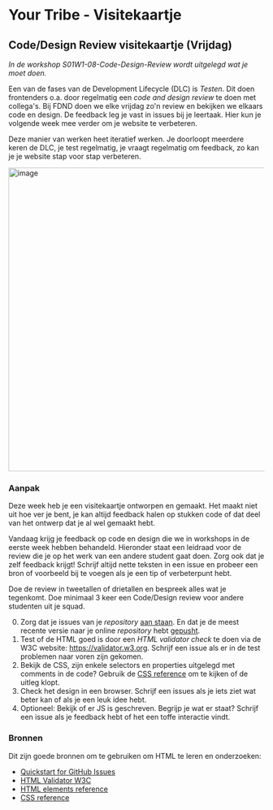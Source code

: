 # Your Tribe - Visitekaartje

## Code/Design Review visitekaartje (Vrijdag)

_In de workshop S01W1-08-Code-Design-Review wordt uitgelegd wat je moet doen._

Een van de fases van de Development Lifecycle (DLC) is _Testen_. Dit doen frontenders o.a. door regelmatig een _code and design review_ te doen met collega's. 
Bij FDND doen we elke vrijdag zo'n review en bekijken we elkaars code en design. 
De feedback leg je vast in issues bij je leertaak. 
Hier kun je volgende week mee verder om je website te verbeteren. 

Deze manier van werken heet iteratief werken. Je doorloopt meerdere keren de DLC, je test regelmatig, je vraagt regelmatig om feedback, zo kan je je website stap voor stap verbeteren.

<img width="598" alt="image" src="https://github.com/user-attachments/assets/8c9442ee-cd00-4ce1-bfb5-cf0b1eb347a9">



### Aanpak 

Deze week heb je een visitekaartje ontworpen en gemaakt. Het maakt niet uit hoe ver je bent, je kan altijd feedback halen op stukken code of dat deel van het ontwerp dat je al wel gemaakt hebt. 

Vandaag krijg je feedback op code en design die we in workshops in de eerste week hebben behandeld. 
Hieronder staat een leidraad voor de review die je op het werk van een andere student gaat doen. 
Zorg ook dat je zelf feedback krijgt! 
Schrijf altijd nette teksten in een issue en probeer een bron of voorbeeld bij te voegen als je een tip of verbeterpunt hebt. 

Doe de review in tweetallen of drietallen en bespreek alles wat je tegenkomt. Doe minimaal 3 keer een Code/Design review voor andere studenten uit je squad.


0. Zorg dat je issues van je _repository_ [aan staan](https://github.com/fdnd-task/your-tribe-profile-card/blob/main/docs/visitekaartje-ontwerpen-maken-en-online-publiceren.md#2-testen-en-feedback-krijgen). En dat je de meest recente versie naar je online _repository_ hebt [gepusht](https://github.com/fdnd-task/your-tribe-profile-card/blob/main/docs/visitekaartje-ontwerpen-maken-en-online-publiceren.md#integreren-15-min).
1. Test of de HTML goed is door een _HTML validator check_ te doen via de W3C website: https://validator.w3.org. Schrijf een issue als er in de test problemen naar voren zijn gekomen.
2. Bekijk de CSS, zijn enkele selectors en properties uitgelegd met comments in de code? Gebruik de [CSS reference](https://developer.mozilla.org/en-US/docs/Web/CSS/Reference) om te kijken of de uitleg klopt. 
3. Check het design in een browser. Schrijf een issues als je iets ziet wat beter kan of als je een leuk idee hebt.
4. Optioneel: Bekijk of er JS is geschreven. Begrijp je wat er staat? Schrijf een issue als je feedback hebt of het een toffe interactie vindt. 


### Bronnen

Dit zijn goede bronnen om te gebruiken om HTML te leren en onderzoeken: 

- [Quickstart for GitHub Issues](https://docs.github.com/en/issues/tracking-your-work-with-issues/quickstart)
- [HTML Validator W3C](https://validator.w3.org)
- [HTML elements reference](https://developer.mozilla.org/en-US/docs/Web/HTML/Element)
- [CSS reference](https://developer.mozilla.org/en-US/docs/Web/CSS/Reference)

  
